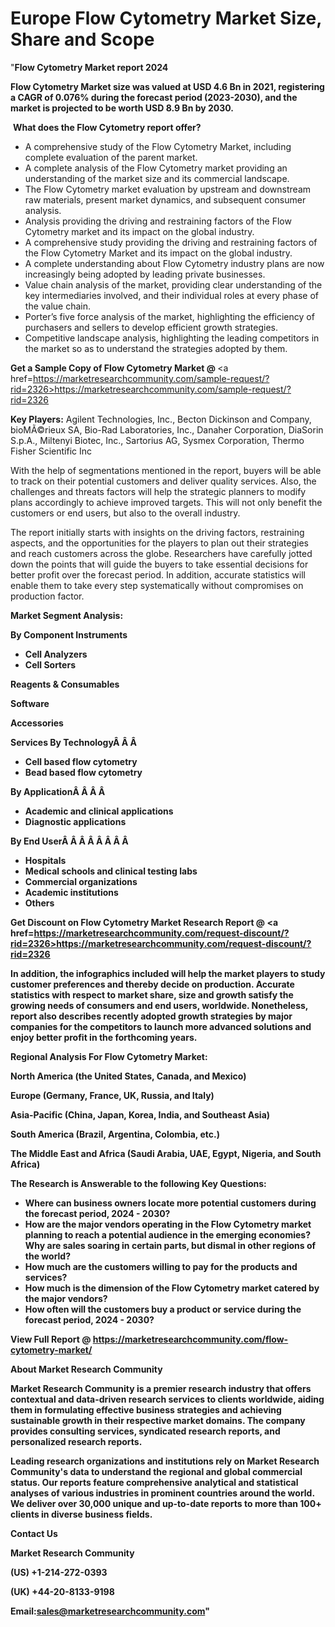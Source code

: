 # Europe Flow Cytometry Market Size, Share and Scope
"<strong>Flow Cytometry Market report 2024</strong>

<strong>Flow Cytometry Market size was valued at USD 4.6 Bn in 2021, registering a CAGR of 0.076% during the forecast period (2023-2030), and the market is projected to be worth USD 8.9 Bn by 2030.</strong>

 <strong><b>What does the Flow Cytometry report offer?</b></strong>
<ul>
  <li>A comprehensive study of the Flow Cytometry Market, including complete evaluation of the parent market.</li>
  <li>A complete analysis of the Flow Cytometry market providing an understanding of the market size and its commercial landscape.</li>
  <li>The Flow Cytometry market evaluation by upstream and downstream raw materials, present market dynamics, and subsequent consumer analysis.</li>
  <li>Analysis providing the driving and restraining factors of the Flow Cytometry market and its impact on the global industry.</li>
  <li>A comprehensive study providing the driving and restraining factors of the Flow Cytometry Market and its impact on the global industry.</li>
  <li>A complete understanding about Flow Cytometry industry plans are now increasingly being adopted by leading private businesses.</li>
  <li>Value chain analysis of the market, providing clear understanding of the key intermediaries involved, and their individual roles at every phase of the value chain.</li>
  <li>Porter’s five force analysis of the market, highlighting the efficiency of purchasers and sellers to develop efficient growth strategies.</li>
  <li>Competitive landscape analysis, highlighting the leading competitors in the market so as to understand the strategies adopted by them.</li>
</ul>

<strong>Get a Sample Copy of Flow Cytometry Market @ </strong><a href=https://marketresearchcommunity.com/sample-request/?rid=2326><u>https://marketresearchcommunity.com/sample-request/?rid=2326</u></a>

<strong>Key Players:</strong> 
Agilent Technologies, Inc., Becton Dickinson and Company, bioMÃ©rieux SA, Bio-Rad Laboratories, Inc., Danaher Corporation, DiaSorin S.p.A., Miltenyi Biotec, Inc., Sartorius AG, Sysmex Corporation, Thermo Fisher Scientific Inc

With the help of segmentations mentioned in the report, buyers will be able to track on their potential customers and deliver quality services. Also, the challenges and threats factors will help the strategic planners to modify plans accordingly to achieve improved targets. This will not only benefit the customers or end users, but also to the overall industry.

The report initially starts with insights on the driving factors, restraining aspects, and the opportunities for the players to plan out their strategies and reach customers across the globe. Researchers have carefully jotted down the points that will guide the buyers to take essential decisions for better profit over the forecast period. In addition, accurate statistics will enable them to take every step systematically without compromises on production factor.

<strong>Market Segment Analysis:</strong>


<strong><strong>By Component</strong></h4>
Instruments
<ul>
 	<li>Cell Analyzers</li>
 	<li>Cell Sorters</li>
</ul>
Reagents &amp; Consumables

Software

Accessories

Services
<strong><strong>By TechnologyÂ Â Â  </strong></h4>
<ul>
 	<li>Cell based flow cytometry</li>
 	<li>Bead based flow cytometry</li>
</ul>
<strong><strong>By ApplicationÂ Â Â Â  </strong></h4>
<ul>
 	<li>Academic and clinical applications</li>
 	<li>Diagnostic applications</li>
</ul>
<strong><strong>By End UserÂ Â Â Â Â Â Â Â  </strong></h4>
<ul>
 	<li>Hospitals</li>
 	<li>Medical schools and clinical testing labs</li>
 	<li>Commercial organizations</li>
 	<li>Academic institutions</li>
 	<li>Others</li>
</ul>

<strong>Get Discount on Flow Cytometry Market Research Report @ </b></strong><a href=https://marketresearchcommunity.com/request-discount/?rid=2326><u>https://marketresearchcommunity.com/request-discount/?rid=2326</u></a>

In addition, the infographics included will help the market players to study customer preferences and thereby decide on production. Accurate statistics with respect to market share, size and growth satisfy the growing needs of consumers and end users, worldwide. Nonetheless, report also describes recently adopted growth strategies by major companies for the competitors to launch more advanced solutions and enjoy better profit in the forthcoming years.

<strong>Regional Analysis For Flow Cytometry Market:</strong>

<strong>North America</strong> (the United States, Canada, and Mexico)

<strong>Europe</strong> (Germany, France, UK, Russia, and Italy)

<strong>Asia-Pacific</strong> (China, Japan, Korea, India, and Southeast Asia)

<strong>South America</strong> (Brazil, Argentina, Colombia, etc.)

<strong>The Middle East and Africa</strong> (Saudi Arabia, UAE, Egypt, Nigeria, and South Africa)

<strong>The Research is Answerable to the following Key Questions:</strong>
<ul>
 	<li>Where can business owners locate more potential customers during the forecast period, 2024 - 2030?</li>
 	<li>How are the major vendors operating in the Flow Cytometry market planning to reach a potential audience in the emerging economies? Why are sales soaring in certain parts, but dismal in other regions of the world?</li>
 	<li>How much are the customers willing to pay for the products and services?</li>
 	<li>How much is the dimension of the Flow Cytometry market catered by the major vendors?</li>
 	<li>How often will the customers buy a product or service during the forecast period, 2024 - 2030?</li>
</ul>

<strong>View Full Report @</strong> <a href=https://marketresearchcommunity.com/flow-cytometry-market/>https://marketresearchcommunity.com/flow-cytometry-market/</a>

<strong>About Market Research Community</strong>

Market Research Community is a premier research industry that offers contextual and data-driven research services to clients worldwide, aiding them in formulating effective business strategies and achieving sustainable growth in their respective market domains. The company provides consulting services, syndicated research reports, and personalized research reports.

Leading research organizations and institutions rely on Market Research Community's data to understand the regional and global commercial status. Our reports feature comprehensive analytical and statistical analyses of various industries in prominent countries around the world. We deliver over 30,000 unique and up-to-date reports to more than 100+ clients in diverse business fields.

<strong>Contact Us</strong>

<strong>Market Research Community</strong>

(US) +1-214-272-0393

(UK) +44-20-8133-9198

<strong>Email:</strong>sales@marketresearchcommunity.com"
